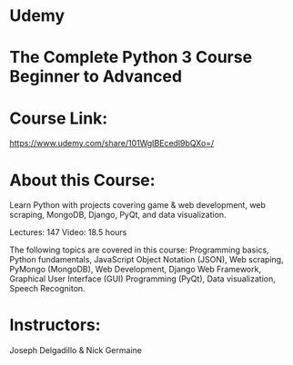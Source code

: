 # Udemy
# The Complete Python 3 Course Beginner to Advanced

# Course Link:
https://www.udemy.com/share/101WgIBEcedl9bQXo=/

# About this Course:
Learn Python with projects covering game & web development, web scraping, MongoDB, Django, PyQt, and data visualization.

Lectures: 147 Video: 18.5 hours

The following topics are covered in this course:
Programming basics,
Python fundamentals,
JavaScript Object Notation (JSON),
Web scraping,
PyMongo (MongoDB),
Web Development,
Django Web Framework,
Graphical User Interface (GUI) Programming (PyQt),
Data visualization,
Speech Recogniton.

# Instructors:
Joseph Delgadillo & Nick Germaine
